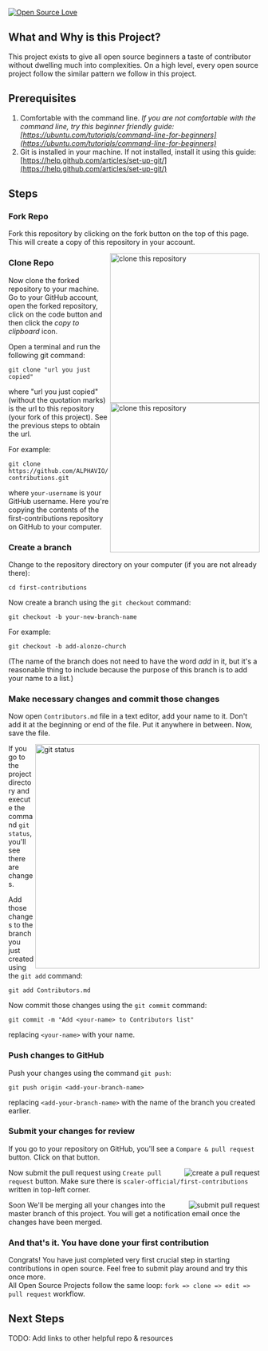 [![Open Source Love](https://badges.frapsoft.com/os/v1/open-source.svg?v=103)](https://github.com/scaler-official/first-contributions/)
## What and Why is this Project?
This project exists to give all open source beginners a taste of contributor without dwelling much
into complexities. On a high level, every open source project follow the similar pattern we follow
in this project.

## Prerequisites

1. Comfortable with the command line. *If you are not comfortable with the command line, try this 
beginner friendly guide: [https://ubuntu.com/tutorials/command-line-for-beginners](https://ubuntu.com/tutorials/command-line-for-beginners)*
2. Git is installed in your machine. If not installed, install it using this guide: [https://help.github.com/articles/set-up-git/](https://help.github.com/articles/set-up-git/)

## Steps

### Fork Repo
Fork this repository by clicking on the fork button on the top of this page.
This will create a copy of this repository in your account.

<img align="right" width="300" src="https://raw.githubusercontent.com/scaler-official/first-contributions/master/assets/fork.png" alt="clone this repository" />

### Clone Repo
Now clone the forked repository to your machine. Go to your GitHub account, open the forked repository, click on the code button and then click the _copy to clipboard_ icon.

<img align="right" width="300" src="https://raw.githubusercontent.com/scaler-official/first-contributions/master/assets/clone.png" alt="clone this repository" />

Open a terminal and run the following git command:

```
git clone "url you just copied"
```

where "url you just copied" (without the quotation marks) is the url to this repository (your fork of this project). See the previous steps to obtain the url.

For example:

```
git clone https://github.com/ALPHAVIO/first-contributions.git
```

where `your-username` is your GitHub username. Here you're copying the contents of the first-contributions repository on GitHub to your computer.

### Create a branch

Change to the repository directory on your computer (if you are not already there):

```
cd first-contributions
```

Now create a branch using the `git checkout` command:

```
git checkout -b your-new-branch-name
```

For example:

```
git checkout -b add-alonzo-church
```

(The name of the branch does not need to have the word _add_ in it, but it's a reasonable thing to include because the purpose of this branch is to add your name to a list.)

### Make necessary changes and commit those changes

Now open `Contributors.md` file in a text editor, add your name to it. Don't add it at the beginning or end of the file. Put it anywhere in between. Now, save the file.

<img align="right" width="450" src="https://firstcontributions.github.io/assets/Readme/git-status.png" alt="git status" />

If you go to the project directory and execute the command `git status`, you'll see there are changes.

Add those changes to the branch you just created using the `git add` command:

```
git add Contributors.md
```

Now commit those changes using the `git commit` command:

```
git commit -m "Add <your-name> to Contributors list"
```

replacing `<your-name>` with your name.

### Push changes to GitHub

Push your changes using the command `git push`:

```
git push origin <add-your-branch-name>
```

replacing `<add-your-branch-name>` with the name of the branch you created earlier.

### Submit your changes for review

If you go to your repository on GitHub, you'll see a `Compare & pull request` button. Click on that button.

<img style="float: right;" src="https://raw.githubusercontent.com/scaler-official/first-contributions/master/assets/create-pull-request.png" alt="create a pull request" />

Now submit the pull request using `Create pull request` button. Make sure there is `scaler-official/first-contributions` written in top-left corner.

<img style="float: right;" src="https://raw.githubusercontent.com/scaler-official/first-contributions/master/assets/open-pull-request.png" alt="submit pull request" />

Soon We'll be merging all your changes into the master branch of this project. You will get a notification email once the changes have been merged.

### And that's it. You have done your first contribution
Congrats! You have just completed very first crucial step in starting contributions in open source.
Feel free to submit play around and try this once more.  
All Open Source Projects follow the same loop: `fork => clone => edit => pull request` workflow.

## Next Steps
TODO: Add links to other helpful repo & resources
